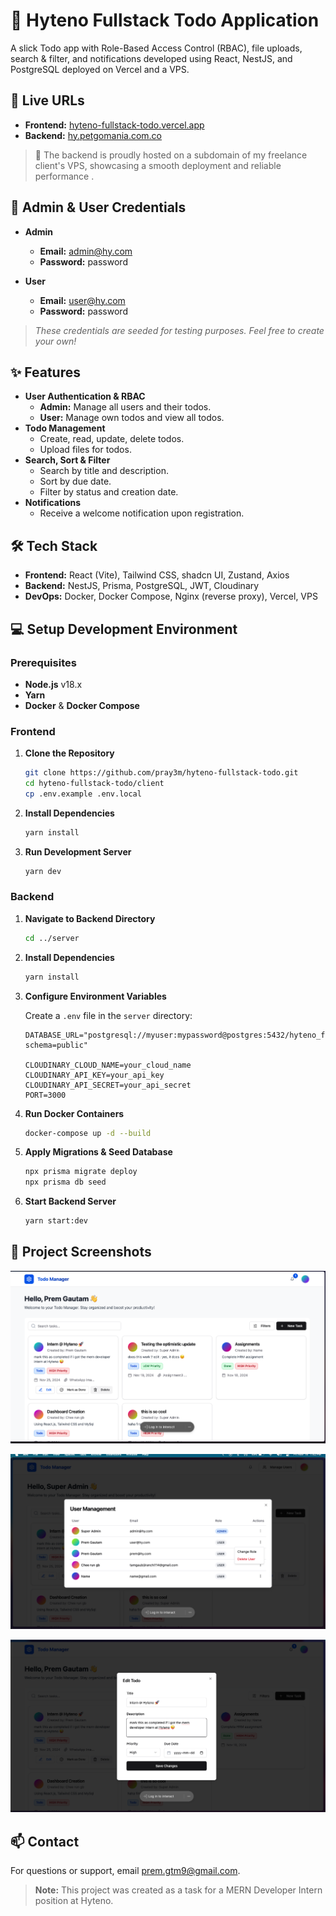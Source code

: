 # 📝 Hyteno Fullstack Todo Application

A slick Todo app with Role-Based Access Control (RBAC), file uploads, search & filter, and notifications developed using React, NestJS, and PostgreSQL deployed on Vercel and a VPS.

## 🚀 Live URLs

- **Frontend:** [hyteno-fullstack-todo.vercel.app](https://hyteno-fullstack-todo.vercel.app/)
- **Backend:** [hy.petgomania.com.co](https://hy.petgomania.com.co)

> 🚢 The backend is proudly hosted on a subdomain of my freelance client's VPS, showcasing a smooth deployment and reliable performance .

## 🔑 Admin & User Credentials

- **Admin**

  - **Email:** admin@hy.com
  - **Password:** password

- **User**
  - **Email:** user@hy.com
  - **Password:** password

> _These credentials are seeded for testing purposes. Feel free to create your own!_

## ✨ Features

- **User Authentication & RBAC**
  - **Admin:** Manage all users and their todos.
  - **User:** Manage own todos and view all todos.
- **Todo Management**
  - Create, read, update, delete todos.
  - Upload files for todos.
- **Search, Sort & Filter**
  - Search by title and description.
  - Sort by due date.
  - Filter by status and creation date.
- **Notifications**
  - Receive a welcome notification upon registration.

## 🛠 Tech Stack

- **Frontend:** React (Vite), Tailwind CSS, shadcn UI, Zustand, Axios
- **Backend:** NestJS, Prisma, PostgreSQL, JWT, Cloudinary
- **DevOps:** Docker, Docker Compose, Nginx (reverse proxy), Vercel, VPS

## 💻 Setup Development Environment

### Prerequisites

- **Node.js** v18.x
- **Yarn**
- **Docker** & **Docker Compose**

### Frontend

1. **Clone the Repository**

   ```bash
   git clone https://github.com/pray3m/hyteno-fullstack-todo.git
   cd hyteno-fullstack-todo/client
   cp .env.example .env.local
   ```

2. **Install Dependencies**

   ```bash
   yarn install
   ```

3. **Run Development Server**

   ```bash
   yarn dev
   ```

### Backend

1. **Navigate to Backend Directory**

   ```bash
   cd ../server
   ```

2. **Install Dependencies**

   ```bash
   yarn install
   ```

3. **Configure Environment Variables**

   Create a `.env` file in the `server` directory:

   ```env
   DATABASE_URL="postgresql://myuser:mypassword@postgres:5432/hyteno_fullstack_todo?schema=public"

   CLOUDINARY_CLOUD_NAME=your_cloud_name
   CLOUDINARY_API_KEY=your_api_key
   CLOUDINARY_API_SECRET=your_api_secret
   PORT=3000
   ```

4. **Run Docker Containers**

   ```bash
   docker-compose up -d --build
   ```

5. **Apply Migrations & Seed Database**

   ```bash
   npx prisma migrate deploy
   npx prisma db seed
   ```

6. **Start Backend Server**

   ```bash
   yarn start:dev
   ```

## 📸 Project Screenshots

![Todo List](./screenshots/ss3.png)

![Dashboard](./screenshots/ss2.png)

![Todo Form](./screenshots/ss1.png)

## 📫 Contact

For questions or support, email [prem.gtm9@gmail.com](mailto:prem.gtm9@gmail.com).

> **Note:** This project was created as a task for a MERN Developer Intern position at Hyteno.
